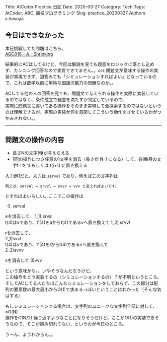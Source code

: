Title: AtCoder Practice 日記
Date: 2020-03-27
Category: Tech
Tags: AtCoder, ABC, 競技プログラミング
Slug: practice_20200327
Authors: s.hosoya

## 今日はできなかった

本日挑戦してた問題はこちら。  
[AGC016 - A - Shrinking](https://atcoder.jp/contests/agc016/tasks/agc016_a)  

結果的にACはしてるけど、今回は解説を見ても題意をロジックに落とし込めず、カンニング回答なので実質できてません。。orz
問題文が意味する操作の実装が実現できず、回答みても「シミュレーションすればよい」となっているので、これは数学以前に単純な国語の能力の問題なのか。。  

ACしてる他の人の回答を見ても、問題文で与えられる操作を実際に実装しているのではなく、条件成立で題意を満たすか判定しているので、  
実際に問題文に書いてある操作をそのまま実現して全探索するのではないというのは理解できるが、実際の実装が何を意図してこういう動作をさせているかがつかみきれない。。  

---

## 問題文の操作の内容

* 長さNの文字列tが与えらえる
* 1回の操作につき任意の1文字を消去（長さが N-1 になる）して、各i番目の文字t'i を ti もしくは t(i+1) に置き換える

入力例1だと、入力は `serval` であり、例えばこの文字列は
```
例えば、serval → srvvl → svvv → vvv と変えればよいです。
```
とすればよいらしい。ここでこの操作は

0) serval  

eを消去して、
1_1) srval  
t(4)はvであり、t'(4)をaからt(4)であるvへ置き換えて
1_2) srvvl

rを消去して、  
2_1)svvl  
t(4)はvであり、t'(4)をlからt(4)であるvへ置き換えて  
2_2)svvv  

sを消去して
3)vvv

という意味かな。。いやそうなんだろうけど。  
この操作をどう実装するの（シミュレーションするの）？が不明というところ。  
そしてACしてる人たちはこんなシミュレーションをしておらず、この部分は配列の要素数の最大最小からO(1)で求まるっぽいということはわかった（そんな気はする）  

もしシミュレーションする場合は、文字列のユニークな文字列全部に対して、 ※O(N)  
操作をO(N/2) 繰り返すようなことになりそうだけど、ここがO(1)の実装できそうなので、そこが掴み切れてない、というのが今日のところ。

うーん、ようわからん。。
